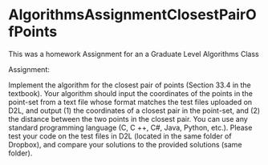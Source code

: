 # AlgorithmsAssignmentClosestPairOfPoints
This was a homework Assignment for an a Graduate Level Algorithms Class


Assignment:

Implement the algorithm for the closest pair of points (Section 33.4 in
the textbook). Your algorithm should input the coordinates of the points in
the point-set from a text file whose format matches the test files uploaded
on D2L, and output (1) the coordinates of a closest pair in the point-set,
and (2) the distance between the two points in the closest pair.
You can use any standard programming language (C, C
++, C#, Java,
Python, etc.). Please test your code on the test files in D2L (located in
the same folder of Dropbox), and compare your solutions to the provided solutions (same folder).

